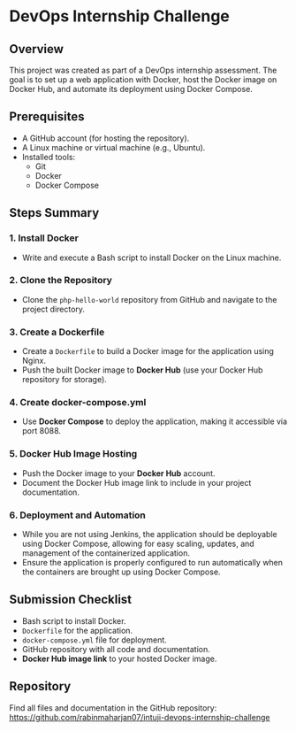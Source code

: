 # DevOps Internship Challenge

## Overview
This project was created as part of a DevOps internship assessment. The goal is to set up a web application with Docker, host the Docker image on Docker Hub, and automate its deployment using Docker Compose.

## Prerequisites
- A GitHub account (for hosting the repository).
- A Linux machine or virtual machine (e.g., Ubuntu).
- Installed tools:
  - Git
  - Docker
  - Docker Compose

## Steps Summary

### 1. Install Docker
- Write and execute a Bash script to install Docker on the Linux machine.

### 2. Clone the Repository
- Clone the `php-hello-world` repository from GitHub and navigate to the project directory.

### 3. Create a Dockerfile
- Create a `Dockerfile` to build a Docker image for the application using Nginx.
- Push the built Docker image to **Docker Hub** (use your Docker Hub repository for storage).

### 4. Create docker-compose.yml
- Use **Docker Compose** to deploy the application, making it accessible via port 8088.

### 5. Docker Hub Image Hosting
- Push the Docker image to your **Docker Hub** account.
- Document the Docker Hub image link to include in your project documentation.

### 6. Deployment and Automation
- While you are not using Jenkins, the application should be deployable using Docker Compose, allowing for easy scaling, updates, and management of the containerized application.
- Ensure the application is properly configured to run automatically when the containers are brought up using Docker Compose.

## Submission Checklist
- Bash script to install Docker.
- `Dockerfile` for the application.
- `docker-compose.yml` file for deployment.
- GitHub repository with all code and documentation.
- **Docker Hub image link** to your hosted Docker image.


## Repository
Find all files and documentation in the GitHub repository: https://github.com/rabinmaharjan07/intuji-devops-internship-challenge